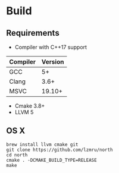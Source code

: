 # Build
## Requirements
* Compiler with C++17 support

| Compiler | Version |
|----------|---------|
| GCC      | 5+      |
| Clang    | 3.6+    |
| MSVC     | 19.10+  |
* Cmake 3.8+
* LLVM 5
## OS X
```
brew install llvm cmake git
git clone https://github.com/lzmru/north
cd north
cmake . -DCMAKE_BUILD_TYPE=RELEASE
make
```